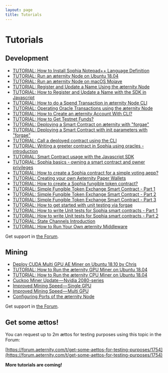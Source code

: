 ```yaml
---
layout: page
title: Tutorials
---
```


# Tutorials

## Development

* [TUTORIAL: How to Install Sophia Notepad++ Language Definition](sophia-language-definition-for-notepad++.md)
* [TUTORIAL: Run an æternity Node on Ubuntu 18.04](run-node-on-ubuntu-1804.md)
* [TUTORIAL: Run an æternity Node on macOS Mojave](run-node-on-macos-mojave.md)
* [TUTORIAL: Register and Update a Name Using the æternity Node](naming-workflow-in-node-console.md)
* [TUTORIAL: How to Register and Update a Name with the SDK in Javascript](naming-workflow-in-javascript-sdk.md)
* [TUTORIAL: How to do a Spend Transaction in æternity Node CLI](spend-transaction-in-node-console.md)
* [TUTORIAL: Operating Oracle Transactions using the æternity Node](oracle-workflow-in-node-console.md)
* [TUTORIAL: How to Create an æternity Account With CLI?](account-creation-in-ae-cli.md)
* [TUTORIAL: How to Get Testnet Funds?](get-testnet-tokens.md)
* [TUTORIAL: Deploying a Smart Contract on æternity with "forgae"](smart-contract-deployment-in-forgae.md)
* [TUTORIAL: Deploying a Smart Contract with init parameters with "forgae"](deploy-with-init-params.md)
* [TUTORIAL: Call a deployed contract using the CLI](smart-contract-calling-in-ae-cli.md)
* [TUTORIAL: Writing a greeter contract in Sophia using oracles - introduction](sophia-oracle-introduction.md)
* [TUTORIAL: Smart Contract usage with the Javascript SDK](smart-contract-usage-in-javascript-sdk.md)
* [TUTORIAL: Sophia basics - owning a smart contract and owner privileges](owning-a-smart-contract.md)
* [TUTORIAL: How to create a Sophia contract for a simple voting aepp?](sophia-vote-contract.md)
* [TUTORIAL: Creating your own Aeternity Paper Wallets](create-a-paper-wallet.md)
* [TUTORIAL: How to create a Sophia fungible token contract?](sophia-fungible-token-contract.md)
* [TUTORIAL: Simple Fungible Token Exchange Smart Contract - Part 1](sophia-token-exchange-contract-1.md)
* [TUTORIAL: Simple Fungible Token Exchange Smart Contract - Part 2](sophia-token-exchange-contract-2.md)
* [TUTORIAL: Simple Fungible Token Exchange Smart Contract - Part 3](sophia-token-exchange-contract-3.md)
* [TUTORIAL: How to get started with unit testing via forgae](get-started-with-unit-testing.md)
* [TUTORIAL: How to write Unit tests for Sophia smart contracts - Part 1](how-to-write-unit-test-1.md)
* [TUTORIAL: How to write Unit tests for Sophia smart contracts - Part 2](how-to-write-unit-test-2.md)
* [TUTORIAL: State Channels Introduction](state-channels-introduction.md)
* [TUTORIAL: How to Run Your Own æternity Middleware](running-your-own-ae-middleware.md)

Get support in [the Forum](https://forum.aeternity.com/c/development).

## Mining
* [Deploy CUDA Multi GPU AE Miner on Ubuntu 18.10 by Chris](https://medium.com/@TwenteMining/deploy-ae-mainnet-cuda-multigpu-miner-23989ad8b1bb)
* [TUTORIAL: How to Run the æternity GPU Miner on Ubuntu 18.04](https://hackmd.aepps.com/EYYwTAjAzArALGAtABjgDgIaLhOJFrABsAptiDMQJwAmYwNAZlEA)
* [TUTORIAL: How to Run the æternity CPU Miner on Ubuntu 18.04](https://hackmd.aepps.com/KwUwJmwJxgDAtANjAFgGbxVAjMeAjAZhAA54wotSpFFCUUg=)
* [Cuckoo Miner Update — Nvidia 2080-series](https://forum.aeternity.com/t/cuckoo-miner-update-should-address-nvidia-2080-series/1751)
* [Improved Mining Speed — Single GPU](https://forum.aeternity.com/t/improved-mining-speed-single-gpu/1752)
* [Improved Mining Speed — Multi GPU](https://forum.aeternity.com/t/improved-mining-speed-multi-gpu/1753)
* [Configuring Ports of the æternity Node](https://blog.aeternity.com/insides-from-the-coredev-corner-configuring-ports-of-the-%C3%A6ternity-epoch-node-3bf366ebed26)


Get support in [the Forum](https://forum.aeternity.com/c/mining).

## Get some ættos!
You can request up to 2m ættos for testing purposes using this topic in the Forum:

[https://forum.aeternity.com/t/get-some-aettos-for-testing-purposes/1754](https://forum.aeternity.com/t/get-some-aettos-for-testing-purposes/1754)

**More tutorials are coming!**
